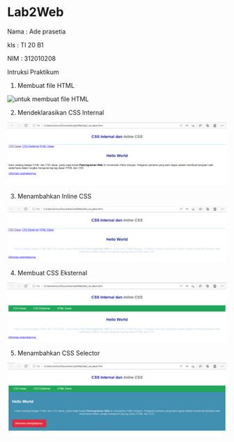 # Lab2Web

Nama : Ade prasetia

kls  : TI 20 B1

NIM  : 312010208

Intruksi Praktikum 

1. Membuat file HTML

![untuk membuat file HTML](Lap1Web.PNG)

2. Mendeklarasikan CSS Internal

![Mendeklarasikan CSS internal](Lab2Web.PNG)

3. Menambahkan Inline CSS

![Menambahkan Inline CSS](Lab3Web.PNG)


4. Membuat CSS Eksternal

![Membuat CSS Eksternal](Lab4Web.PNG)

5. Menambahkan CSS Selector

![Membuat CSS Eksternal](Lab5Web.PNG)



